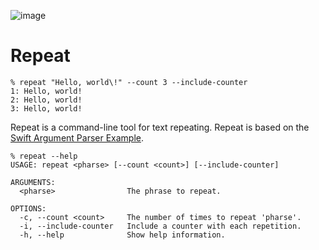 ![image](https://user-images.githubusercontent.com/72662383/209578432-1e9275e9-48af-4567-bd6b-579335f1c903.png)


# Repeat

```
% repeat "Hello, world\!" --count 3 --include-counter
1: Hello, world!
2: Hello, world!
3: Hello, world!
```

Repeat is a command-line tool for text repeating. Repeat is based on the [Swift Argument Parser Example](https://github.com/apple/swift-argument-parser/blob/doc-generation/Examples/repeat/Repeat.swift).

```
% repeat --help
USAGE: repeat <pharse> [--count <count>] [--include-counter]

ARGUMENTS:
  <pharse>                The phrase to repeat.

OPTIONS:
  -c, --count <count>     The number of times to repeat 'pharse'.
  -i, --include-counter   Include a counter with each repetition.
  -h, --help              Show help information.
```
